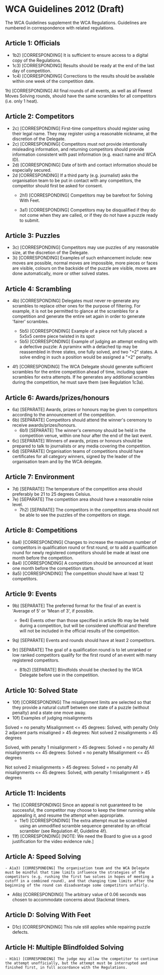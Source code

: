 # WCA Guidelines 2012 (Draft)

The WCA Guidelines supplement the WCA Regulations. Guidelines are numbered in correspondence with related regulations.


## Article 1: Officials

  - 1b2) [CORRESPONDING] It is sufficient to ensure access to a digital copy of the Regulations.
  - 1c3) [CORRESPONDING] Results should be ready at the end of the last day of competition.
  - 1c4) [CORRESPONDING] Corrections to the results should be available within one week of the competition date.

1h) [CORRESPONDING] All final rounds of all events, as well as all Fewest Moves Solving rounds, should have the same scrambles for all competitors (i.e. only 1 heat).


## Article 2: Competitors

- 2c) [CORRESPONDING] First-time competitors should register using their legal name. They may register using a reasonable nickname, at the discretion of the Delegate.
- 2c) [CORRESPONDING] Competitors must not provide intentionally misleading information, and returning competitors should provide information consistent with past information (e.g. exact name and WCA ID).
- 2d) [CORRESPONDING] Date of birth and contact information should be especially secured.
- 2d [CORRESPONDING] If a third party (e.g. journalist) asks the organisation team to be put in contact with any competitors, the competitor should first be asked for consent.
  - 2h1) [CORRESPONDING] Competitors may be barefoot for Solving With Feet.

  - 3a1) [CORRESPONDING] Competitors may be disqualified if they do not come when they are called, or if they do not have a puzzle ready to submit.

## Article 3: Puzzles

- 3c) [CORRESPONDING] Competitors may use puzzles of any reasonable size, at the discretion of the Delegate.
- 3i) [CORRESPONDING] Examples of such enhancement include: new moves are possible, normal moves are impossible, more pieces or faces are visible, colours on the backside of the puzzle are visible, moves are done automatically, more or other solved states.


## Article 4: Scrambling

- 4b) [CORRESPONDING] Delegates must never re-generate any scrambles to replace other ones for the purpose of filtering. For example, it is not be permitted to glance at the scrambles for a competition and generate the entire set again in order to generate 'fairer' scrambles.

  - 5b5) [CORRESPONDING] Example of a piece not fully placed: a 5x5x5 centre piece twisted in its spot
  - 5b5) [CORRESPONDING] Example of judging an attempt ending with a defective puzzle: A pyraminx with a detached tip may be reassembled in three states, one fully solved, and two "+2" states. A solve ending in such a position would be assigned a "+2" penalty.

- 4f) [CORRESPONDING] The WCA Delegate should generate sufficient scrambles for the entire competition ahead of time, including spare scrambles for extra attempts. If he generates any additional scrambles during the competition, he must save them (see Regulation 1c3a).


## Article 6: Awards/prizes/honours

- 6a) [SEPARATE] Awards, prizes or honours may be given to competitors according to the announcement of the competition.
- 6b) [SEPARATE] Competitors should attend the winner's ceremony to receive awards/prizes/honours.
  - 6b1) [SEPARATE] The winner's ceremony should be held in the competition venue, within one hour after the end of the last event.
- 6c) [SEPARATE] Winners of awards, prizes or honours should be prepared to talk to journalists or any media covering the competition.
- 6d) [SEPARATE] Organisation teams of competitions should have certificates for all category winners, signed by the leader of the organisation team and by the WCA delegate.


## Article 7: Environment

- 7d) [SEPARATE] The temperature of the competition area should preferably be 21 to 25 degrees Celsius.
- 7e) [SEPARATE] The competition area should have a reasonable noise level.
  - 7h2) [SEPARATE] The competitors in the competitors area should not be able to see the puzzles of the competitors on stage.


## Article 8: Competitions

  - 8a4) [CORRESPONDING] Changes to increase the maximum number of competitors in qualification round or first round, or to add a qualification round for newly registered competitors should be made at least one month before the competition.
  - 8a4) [CORRESPONDING] A competition should be announced at least one month before the competition starts.
  - 8a5) [CORRESPONDING] The competition should have at least 12 competitors.


## Article 9: Events

- 9b) [SEPARATE] The preferred format for the final of an event is 'Average of 5' or 'Mean of 3', if possible.
  - 9e4) Events other than those specified in article 9b may be held during a competition, but will be considered unofficial and therefore will not be included in the official results of the competition.
- 9q) [SEPARATE] Events and rounds should have at least 2 competitors.
- 9r) [SEPARATE] The goal of a qualification round is to let unranked or low ranked competitors qualify for the first round of an event with many registered competitors.

    - B1b2) [SEPARATE] Blindfolds should be checked by the WCA Delegate before use in the competition.


## Article 10: Solved State

- 10f) [CORRESPONDING] The misalignment limits are selected so that they provide a natural cutoff between one state of a puzzle (without penalty) and a state one move away.
- 10f) Examples of judging misalignments

Solved = no penalty
Misalignment <= 45 degrees: Solved, with penalty
Only 2 adjacent parts misaligned > 45 degrees: Not solved
2 misalignments > 45 degrees

Solved, with penalty
1 misalignment > 45 degrees: Solved = no penalty
All misalignments <= 45 degrees: Solved = no penalty
Misalignment <= 45 degrees

Not solved
2 misalignments > 45 degrees: Solved = no penalty
All misalignments <= 45 degrees: Solved, with penalty
1 misalignment > 45 degrees


## Article 11: Incidents

- 11e) [CORRESPONDING] Since an appeal is not guaranteed to be successful, the competitor may choose to keep the timer running while appealing it, and resume the attempt when appropriate.
  - 11e1) [CORRESPONDING] The extra attempt must be scrambled using an unmodified scramble sequence generated by an official scrambler (see Regulation 4f, Guideline 4f).
- 11f) [CORRESPONDING] [NOTE: We need the Board to give us a good justification for the video evidence rule.]


## Article A: Speed Solving

    - A1a3) [CORRESPONDING] The organisation team and the WCA Delegate must be mindful that time limits influence the strategies of the competitors (e.g. rushing the first two solves in hopes of meeting a cutoff in a combined round), and that changing time limits after the beginning of the round can disadvantage some competitors unfairly.
  - A6b) [CORRESPONDING] The arbitrary value of 0.06 seconds was chosen to accommodate concerns about Stackmat timers.


## Article D: Solving With Feet

  - D1c) [CORRESPONDING] This rule still applies while repairing puzzle defects.


## Article H: Multiple Blindfolded Solving

    - H1b1) [CORRESPONDING] The judge may allow the competitor to continue the attempt unofficially, but the attempt must be interrupted and finished first, in full accordance with the Regulations.